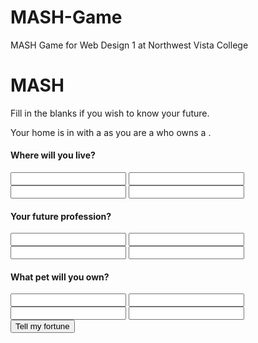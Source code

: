 # MASH-Game
MASH Game for Web Design 1 at Northwest Vista College

<!DOCTYPE html>
<html>

  <!-- HEAD SECTION STARTS -->
  <head>
    <meta charset="utf-8">
    <meta name="viewport" content="width=device-width, initial-scale=1, minimum-scale=0.5, maximum-scale=0.5, minimal-ui">
    <title>MASH</title>
    <link href="" rel="stylesheet">
    <link href="" rel="stylesheet">
  </head>
  <!-- HEAD SECTION ENDS -->

  <!-- BODY SECTION STARTS -->
  <body>
    <h1>MASH</h1>
    <p class="description">Fill in the blanks if you wish to know your future.</p>
    <form action="" method="post" id="mash">
      <div id="answers" class="hide">
        <p>Your home is in <span id="answer_1"></span> with a <span id="answer_3"></span> as you are a <span id="answer_2"></span> who owns a <span id="home"></span>.
      </div>
      <div class="bucket">
        <div class="choice-bucket">
          <h4 class="highlight">Where will you live?</h4>
          <input name="answer_1[]">
          <input name="answer_1[]">
          <input name="answer_1[]">
          <input name="answer_1[]">
        </div>
        <div class="choice-bucket">
          <h4 class="highlight">Your future profession?</h4>
          <input name="answer_2[]">
          <input name="answer_2[]">
          <input name="answer_2[]">
          <input name="answer_2[]">
        </div>
        <div class="choice-bucket">
          <h4 class="highlight">What pet will you own?</h4>
          <input name="answer_3[]">
          <input name="answer_3[]">
          <input name="answer_3[]">
          <input name="answer_3[]">
        </div>
      </div>
      <button type="submit" class="button-submit">Tell my fortune</button>
    </form>  
    <script src=""></script>
  </body>
  <!-- BODY SECTION ENDS -->

</html>
